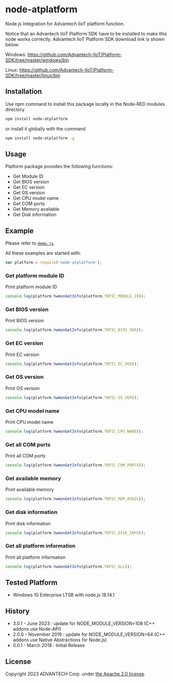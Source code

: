 # node-atplatform
Node.js Integration for Advantech IIoT platform function.

Notice that an Advantech IIoT Platform SDK have to be installed to make this node works correctly.
Advantech IIoT Platform SDK download link is shown below:

Windows:
  https://github.com/Advantech-IIoT/Platform-SDK/tree/master/windows/bin

Linux:
  https://github.com/Advantech-IIoT/Platform-SDK/tree/master/linux/bin


## Installation
Use npm command to install this package locally in the Node-RED modules directory
``` bash
npm install node-atplatform
```
or install it globally with the command
```bash
npm install node-atplatform -g
```


## Usage
Platform package provides the following functions:
 - Get Module ID
 - Get BIOS version
 - Get EC version
 - Get OS version
 - Get CPU model name
 - Get COM ports
 - Get Memory available
 - Get Disk information


## Example
Please refer to [`demo.js`](./demo.js).

All these examples are started with:
```js
var platform = require('node-atplatform');
```

### Get platform module ID
Print platform module ID
```js
console.log(platform.hwmonGetInfo(platform.TOPIC_MODULE_ID));
```

### Get BIOS version
Print BIOS version
```js
console.log(platform.hwmonGetInfo(platform.TOPIC_BIOS_VER));
```

### Get EC version
Print EC version
```js
console.log(platform.hwmonGetInfo(platform.TOPIC_EC_VER));
```

### Get OS version
Print OS version
```js
console.log(platform.hwmonGetInfo(platform.TOPIC_OS_VER));
```

### Get CPU model name
Print CPU model name
```js
console.log(platform.hwmonGetInfo(platform.TOPIC_CPU_NAME));
```

### Get all COM ports
Print all COM ports
```js
console.log(platform.hwmonGetInfo(platform.TOPIC_COM_PORTS));
```

### Get available memory
Print available memory
```js
console.log(platform.hwmonGetInfo(platform.TOPIC_MEM_AVAIL));
```

### Get disk information
Print disk information
```js
console.log(platform.hwmonGetInfo(platform.TOPIC_DISK_INFO));
```

### Get all platform information
Print all platform information
```js
console.log(platform.hwmonGetInfo(platform.TOPIC_ALL));
```


## Tested Platform
- Windows 10 Enterprise LTSB with node.js 18.14.1


## History
- 3.0.1 - June 2023 : update for NODE_MODULE_VERSION=108 (C++ addons use Node-API)
- 2.0.0 - November 2019 : update for NODE_MODULE_VERSION=64 (C++ addons use Native Abstractions for Node.js)
- 0.0.1 - March 2018 : Initial Release


## License
Copyright 2023 ADVANTECH Corp. under [the Apache 2.0 license](LICENSE).
